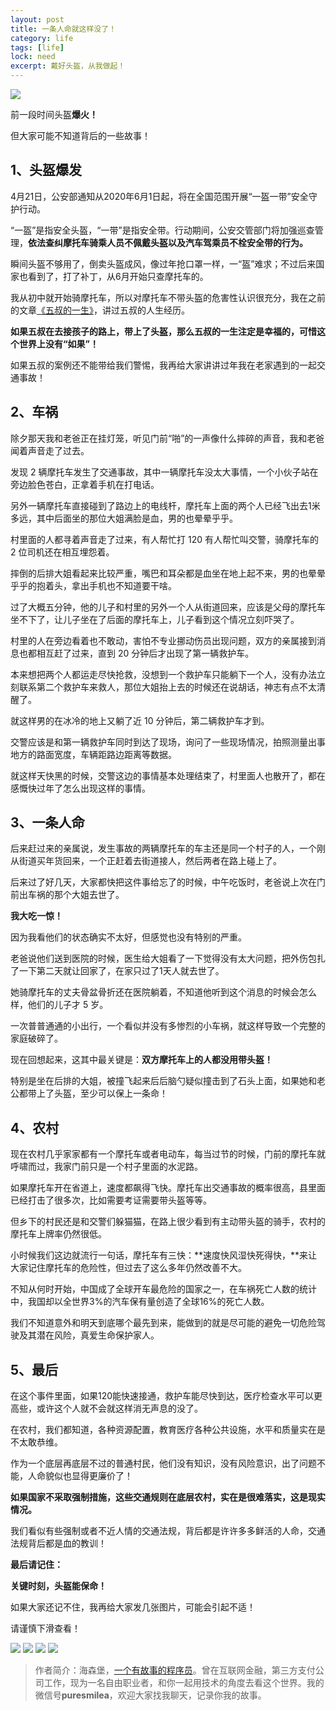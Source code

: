 ```yaml
---
layout: post
title: 一条人命就这样没了！
category: life
tags: [life]
lock: need
excerpt: 戴好头盔，从我做起！
---
```


![](http://favorites.ren/assets/images/2020/it/renming/renming01.jpg) 

前一段时间头盔**爆火！**

但大家可能不知道背后的一些故事！ 

## 1、头盔爆发

4月21日，公安部通知从2020年6月1日起，将在全国范围开展“一盔一带”安全守护行动。

“一盔”是指安全头盔，“一带”是指安全带。行动期间，公安交管部门将加强巡查管理，**依法查纠摩托车骑乘人员不佩戴头盔以及汽车驾乘员不栓安全带的行为。**

瞬间头盔不够用了，倒卖头盔成风，像过年抢口罩一样，一“盔”难求；不过后来国家也看到了，打了补丁，从6月开始只查摩托车的。

我从初中就开始骑摩托车，所以对摩托车不带头盔的危害性认识很充分，我在之前的文章[《五叔的一生》](https://mp.weixin.qq.com/s/B5qFrUhB3Nx8pMe_WxGLoA)，讲过五叔的人生经历。

**如果五叔在去接孩子的路上，带上了头盔，那么五叔的一生注定是幸福的，可惜这个世界上没有“如果”！**

如果五叔的案例还不能带给我们警惕，我再给大家讲讲过年我在老家遇到的一起交通事故！

## 2、车祸

除夕那天我和老爸正在挂灯笼，听见门前“啪”的一声像什么摔碎的声音，我和老爸闻着声音走了过去。

发现 2 辆摩托车发生了交通事故，其中一辆摩托车没太大事情，一个小伙子站在旁边脸色苍白，正拿着手机在打电话。

另外一辆摩托车直接碰到了路边上的电线杆，摩托车上面的两个人已经飞出去1米多远，其中后面坐的那位大姐满脸是血，男的也晕晕乎乎。

村里面的人都寻着声音走了过来，有人帮忙打 120 有人帮忙叫交警，骑摩托车的 2 位司机还在相互埋怨着。

摔倒的后排大姐看起来比较严重，嘴巴和耳朵都是血坐在地上起不来，男的也晕晕乎乎的抱着头，拿出手机也不知道要干啥。

过了大概五分钟，他的儿子和村里的另外一个人从街道回来，应该是父母的摩托车坐不下了，让儿子坐在了后面的摩托车上，儿子看到这个情况立刻吓哭了。

村里的人在旁边看着也不敢动，害怕不专业挪动伤员出现问题，双方的亲属接到消息也都相互赶了过来，直到 20 分钟后才出现了第一辆救护车。

本来想把两个人都运走尽快抢救，没想到一个救护车只能躺下一个人，没有办法立刻联系第二个救护车来救人，那位大姐抬上去的时候还在说胡话，神志有点不太清醒了。

就这样男的在冰冷的地上又躺了近 10 分钟后，第二辆救护车才到。

交警应该是和第一辆救护车同时到达了现场，询问了一些现场情况，拍照测量出事地方的路面宽度，车辆距路边距离等数据。

就这样天快黑的时候，交警这边的事情基本处理结束了，村里面人也散开了，都在感慨快过年了怎么出现这样的事情。

## 3、一条人命

后来赶过来的亲属说，发生事故的两辆摩托车的车主还是同一个村子的人，一个刚从街道买年货回来，一个正赶着去街道接人，然后两者在路上碰上了。

后来过了好几天，大家都快把这件事给忘了的时候，中午吃饭时，老爸说上次在门前出车祸的那个大姐去世了。

**我大吃一惊！**

因为我看他们的状态确实不太好，但感觉也没有特别的严重。

老爸说他们送到医院的时候，医生给大姐看了一下觉得没有太大问题，把外伤包扎了一下第二天就让回家了，在家只过了1天人就去世了。

她骑摩托车的丈夫骨盆骨折还在医院躺着，不知道他听到这个消息的时候会怎么样，他们的儿子才 5 岁。

一次普普通通的小出行，一个看似并没有多惨烈的小车祸，就这样导致一个完整的家庭破碎了。

现在回想起来，这其中最关键是：**双方摩托车上的人都没用带头盔！**

特别是坐在后排的大姐，被撞飞起来后后脑勺疑似撞击到了石头上面，如果她和老公都带上了头盔，至少可以保上一条命！


## 4、农村

现在农村几乎家家都有一个摩托车或者电动车，每当过节的时候，门前的摩托车就呼啸而过，我家门前只是一个村子里面的水泥路。

如果摩托车开在省道上，速度都飙得飞快。摩托车出交通事故的概率很高，县里面已经打击了很多次，比如需要考证需要带头盔等等。

但乡下的村民还是和交警们躲猫猫，在路上很少看到有主动带头盔的骑手，农村的摩托车上牌率仍然很低。

小时候我们这边就流行一句话，摩托车有三快：**速度快风湿快死得快，**来让大家记住摩托车的危险性，但过去了这么多年仍然改善不大。

不知从何时开始，中国成了全球开车最危险的国家之一，在车祸死亡人数的统计中，我国却以全世界3%的汽车保有量创造了全球16%的死亡人数。

我们不知道意外和明天到底哪个最先到来，能做到的就是尽可能的避免一切危险驾驶及其潜在风险，真爱生命保护家人。

## 5、最后

在这个事件里面，如果120能快速接通，救护车能尽快到达，医疗检查水平可以更高些，或许这个人就不会就这样消无声息的没了。

在农村，我们都知道，各种资源配置，教育医疗各种公共设施，水平和质量实在是不太敢恭维。

作为一个底层再底层不过的普通村民，他们没有知识，没有风险意识，出了问题不能，人命貌似也显得更廉价了！

**如果国家不采取强制措施，这些交通规则在底层农村，实在是很难落实，这是现实情况。**

我们看似有些强制或者不近人情的交通法规，背后都是许许多多鲜活的人命，交通法规背后都是血的教训！

**最后请记住：**

**关键时刻，头盔能保命！**

如果大家还记不住，我再给大家发几张图片，可能会引起不适！

请谨慎下滑查看！

![](http://favorites.ren/assets/images/2020/it/renming/renming02.jpg) 
![](http://favorites.ren/assets/images/2020/it/renming/renming03.jpg) 
![](http://favorites.ren/assets/images/2020/it/renming/renming04.jpg) 
![](http://favorites.ren/assets/images/2020/it/renming/renming05.jpg) 

>作者简介：海森堡，[一个有故事的程序员](http://www.intelyes.xyz/life/2020/03/25/fengkou-10year.html)。曾在互联网金融，第三方支付公司工作，现为一名自由职业者，和你一起用技术的角度去看这个世界。我的微信号**puresmilea**，欢迎大家找我聊天，记录你我的故事。
